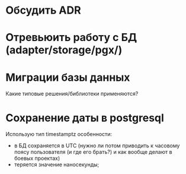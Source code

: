 # Обсудить ADR

# Отревьюить работу с БД (adapter/storage/pgx/)

# Миграции базы данных
Какие типовые решения/библиотеки применяются?

# Сохранение даты в postgresql
Использую тип timestamptz
 особенности:
  - в БД сохраняется в UTC (нужно ли потом приводить к часовому поясу пользователя (и где его брать?) и как вообще делают в боевых проектах)
  - теряется значение наносекунды;










